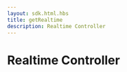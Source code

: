 ```yaml
---
layout: sdk.html.hbs
title: getRealtime
description: Realtime Controller
---
```


# Realtime Controller

